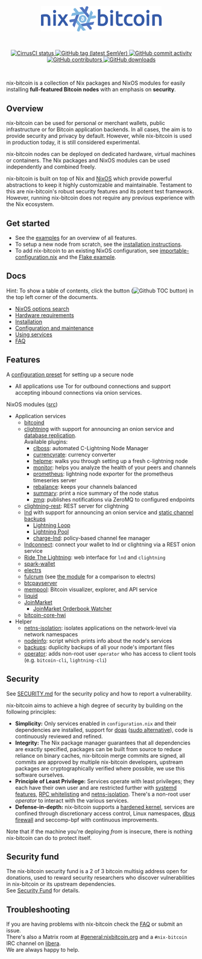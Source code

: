 <p align="center">
  <img
    width="320"
    src="docs/img/nix-bitcoin-logo.png"
    alt="nix-bitcoin logo">
</p>
<br/>
<p align="center">
    <a href="https://cirrus-ci.com/github/fort-nix/nix-bitcoin" target="_blank">
        <img src="https://api.cirrus-ci.com/github/fort-nix/nix-bitcoin.svg?branch=master" alt="CirrusCI status">
    </a>
    <a href="https://github.com/fort-nix/nix-bitcoin/releases/latest" target="_blank">
        <img src="https://img.shields.io/github/v/release/fort-nix/nix-bitcoin" alt="GitHub tag (latest SemVer)">
    </a>
    <a href="https://github.com/fort-nix/nix-bitcoin/commits/master" target="_blank">
        <img src="https://img.shields.io/github/commit-activity/y/fort-nix/nix-bitcoin" alt="GitHub commit activity">
    </a>
    <a href="https://github.com/fort-nix/nix-bitcoin/graphs/contributors" target="_blank">
        <img src="https://img.shields.io/github/contributors-anon/fort-nix/nix-bitcoin" alt="GitHub contributors">
    </a>
    <a href="https://github.com/fort-nix/nix-bitcoin/releases" target="_blank">
        <img src="https://img.shields.io/github/downloads/fort-nix/nix-bitcoin/total" alt="GitHub downloads">
    </a>
</p>
<br/>

nix-bitcoin is a collection of Nix packages and NixOS modules for easily installing **full-featured Bitcoin nodes** with an emphasis on **security**.

Overview
---
nix-bitcoin can be used for personal or merchant wallets, public infrastructure or
for Bitcoin application backends. In all cases, the aim is to provide security and
privacy by default. However, while nix-bitcoin is used in production today, it is
still considered experimental.

nix-bitcoin nodes can be deployed on dedicated hardware, virtual machines or containers.
The Nix packages and NixOS modules can be used independently and combined freely.

nix-bitcoin is built on top of Nix and [NixOS](https://nixos.org/) which provide powerful abstractions to keep it highly customizable and
maintainable. Testament to this are nix-bitcoin's robust security features and its potent test framework.  However,
running nix-bitcoin does not require any previous experience with the Nix ecosystem.

Get started
---
- See the [examples](examples/README.md) for an overview of all features.
- To setup a new node from scratch, see the [installation instructions](docs/install.md).
- To add nix-bitcoin to an existing NixOS configuration, see [importable-configuration.nix](examples/importable-configuration.nix)
  and the [Flake example](examples/flakes/flake.nix).

Docs
---
Hint: To show a table of contents, click the button (![Github TOC button](docs/img/github-table-of-contents.svg)) in the
top left corner of the documents.

<!-- TODO-EXTERNAL: -->
<!-- Change query to `nix-bitcoin` when upstream search has been fixed -->
* [NixOS options search](https://search.nixos.org/flakes?channel=unstable&sort=relevance&type=options&query=bitcoin)
* [Hardware requirements](docs/hardware.md)
* [Installation](docs/install.md)
* [Configuration and maintenance](docs/configuration.md)
* [Using services](docs/services.md)
* [FAQ](docs/faq.md)

Features
---
A [configuration preset](modules/presets/secure-node.nix) for setting up a secure node
* All applications use Tor for outbound connections and support accepting inbound connections via onion services.

NixOS modules ([src](modules/modules.nix))
* Application services
  * [bitcoind](https://github.com/bitcoin/bitcoin)
  * [clightning](https://github.com/ElementsProject/lightning) with support for announcing an onion service
    and [database replication](docs/services.md#setup-clightning-database-replication).\
    Available plugins:
    * [clboss](https://github.com/ZmnSCPxj/clboss): automated C-Lightning Node Manager
    * [currencyrate](https://github.com/lightningd/plugins/tree/master/currencyrate): currency converter
    * [helpme](https://github.com/lightningd/plugins/tree/master/helpme): walks you through setting up a fresh c-lightning node
    * [monitor](https://github.com/lightningd/plugins/tree/master/monitor): helps you analyze the health of your peers and channels
    * [prometheus](https://github.com/lightningd/plugins/tree/master/prometheus): lightning node exporter for the prometheus timeseries server
    * [rebalance](https://github.com/lightningd/plugins/tree/master/rebalance): keeps your channels balanced
    * [summary](https://github.com/lightningd/plugins/tree/master/summary): print a nice summary of the node status
    * [zmq](https://github.com/lightningd/plugins/tree/master/zmq): publishes notifications via ZeroMQ to configured endpoints
  * [clightning-rest](https://github.com/Ride-The-Lightning/c-lightning-REST): REST server for clightning
  * [lnd](https://github.com/lightningnetwork/lnd) with support for announcing an onion service and [static channel backups](https://github.com/lightningnetwork/lnd/blob/master/docs/recovery.md)
    * [Lightning Loop](https://github.com/lightninglabs/loop)
    * [Lightning Pool](https://github.com/lightninglabs/pool)
    * [charge-lnd](https://github.com/accumulator/charge-lnd): policy-based channel fee manager
  * [lndconnect](https://github.com/LN-Zap/lndconnect): connect your wallet to lnd or clightning via a REST onion service
  * [Ride The Lightning](https://github.com/Ride-The-Lightning/RTL): web interface for `lnd` and `clightning`
  * [spark-wallet](https://github.com/shesek/spark-wallet)
  * [electrs](https://github.com/romanz/electrs)
  * [fulcrum](https://github.com/cculianu/Fulcrum) (see [the module](modules/fulcrum.nix) for a comparison to electrs)
  * [btcpayserver](https://github.com/btcpayserver/btcpayserver)
  * [mempool](https://github.com/mempool/mempool): Bitcoin visualizer, explorer, and API service
  * [liquid](https://github.com/elementsproject/elements)
  * [JoinMarket](https://github.com/joinmarket-org/joinmarket-clientserver)
    * [JoinMarket Orderbook Watcher](https://github.com/JoinMarket-Org/joinmarket-clientserver/blob/master/docs/orderbook.md)
  * [bitcoin-core-hwi](https://github.com/bitcoin-core/HWI)
* Helper
  * [netns-isolation](modules/netns-isolation.nix): isolates applications on the network-level via network namespaces
  * [nodeinfo](modules/nodeinfo.nix): script which prints info about the node's services
  * [backups](modules/backups.nix): duplicity backups of all your node's important files
  * [operator](modules/operator.nix): adds non-root user `operator` who has access to client tools (e.g. `bitcoin-cli`, `lightning-cli`)

Security
---
See [SECURITY.md](SECURITY.md) for the security policy and how to report a vulnerability.

nix-bitcoin aims to achieve a high degree of security by building on the following principles:

* **Simplicity:** Only services enabled in `configuration.nix` and their dependencies are installed, support for [doas](https://github.com/Duncaen/OpenDoas) ([sudo alternative](https://lobste.rs/s/efsvqu/heap_based_buffer_overflow_sudo_cve_2021#c_c6fcfa)), code is continuously reviewed and refined.
* **Integrity:** The Nix package manager guarantees that all dependencies are exactly specified, packages can be built from source to reduce reliance on binary caches, nix-bitcoin merge commits are signed, all commits are approved by multiple nix-bitcoin developers, upstream packages are cryptographically verified where possible, we use this software ourselves.
* **Principle of Least Privilege:** Services operate with least privileges; they each have their own user and are restricted further with [systemd features](pkgs/lib.nix), [RPC whitelisting](modules/bitcoind-rpc-public-whitelist.nix) and [netns-isolation](modules/netns-isolation.nix). There's a non-root user *operator* to interact with the various services.
* **Defense-in-depth:** nix-bitcoin supports a [hardened kernel](https://github.com/NixOS/nixpkgs/blob/master/nixos/modules/profiles/hardened.nix), services are confined through discretionary access control, Linux namespaces, [dbus firewall](modules/security.nix) and seccomp-bpf with continuous improvements.

Note that if the machine you're deploying *from* is insecure, there is nothing nix-bitcoin can do to protect itself.

Security fund
---
The nix-bitcoin security fund is a 2 of 3 bitcoin multisig address open for donations, used to reward
security researchers who discover vulnerabilities in nix-bitcoin or its upstream dependencies.\
See [Security Fund](./SECURITY.md#nix-bitcoin-security-fund) for details.

Troubleshooting
---
If you are having problems with nix-bitcoin check the [FAQ](docs/faq.md) or submit an issue.\
There's also a Matrix room at [#general:nixbitcoin.org](https://matrix.to/#/#general:nixbitcoin.org)
and a `#nix-bitcoin` IRC channel on [libera](https://libera.chat).\
We are always happy to help.
